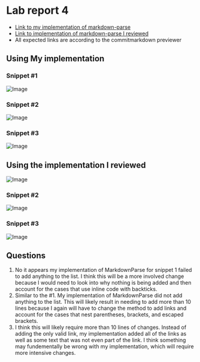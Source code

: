 # Lab report 4
* [Link to my implementation of markdown-parse](https://github.com/SathyaVen/markdown-parser)
* [Link to implementation of markdown-parse I reviewed](https://duckduckgo.com)
* All expected links are according to the commitmarkdown previewer
## Using My implementation
### Snippet #1
![Image](https://www.linkpicture.com/q/Screen-Shot-2022-05-21-at-1.51.46-PM.png)

### Snippet #2
![Image](https://www.linkpicture.com/q/Screen-Shot-2022-05-21-at-1.55.27-PM.png)

### Snippet #3
![Image](https://www.linkpicture.com/q/Screen-Shot-2022-05-21-at-1.58.45-PM.png)

## Using the implementation I reviewed
![Image](https://www.linkpicture.com/q/Screen-Shot-2022-05-21-at-4.07.24-PM.png)

### Snippet #2
![Image](https://www.linkpicture.com/q/Screen-Shot-2022-05-21-at-4.08.31-PM.png)

### Snippet #3
![Image](https://www.linkpicture.com/q/Screen-Shot-2022-05-21-at-4.10.21-PM.png)

## Questions
1. No it appears my implementation of MarkdownParse for snippet 1 failed to add anything to the list. I think this will be a more involved change because I would need to look into why nothing is being added and then account for the cases that use inline code with backticks.
2. Similar to the #1. My implementation of MarkdownParse did not add anything to the list. This will likely result in needing to add more than 10 lines because I again will have to change the method to add links and account for the cases that nest parentheses, brackets, and escaped brackets.
3. I think this will likely require more than 10 lines of changes. Instead of adding the only valid link, my implementation added all of the links as well as some text that was not even part of the link. I think something may fundementally be wrong with my implementation, which will require more intensive changes.
